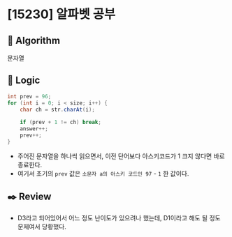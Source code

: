 # [15230] 알파벳 공부

## :pushpin: **Algorithm**

문자열

## :round_pushpin: **Logic**

```java
int prev = 96;
for (int i = 0; i < size; i++) {
    char ch = str.charAt(i);
    
    if (prev + 1 != ch) break;
    answer++;
    prev++;
}
```

- 주어진 문자열을 하나씩 읽으면서, 이전 단어보다 아스키코드가 1 크지 않다면 바로 종료한다.
- 여기서 초기의 `prev` 값은 `소문자 a의 아스키 코드인 97` - `1` 한 값이다.

## :black_nib: **Review**
- D3라고 되어있어서 어느 정도 난이도가 있으려나 했는데, D1이라고 해도 될 정도 문제여서 당황했다.